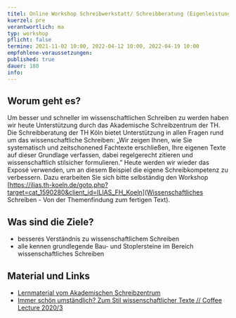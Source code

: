 ```yaml
---
titel: Online Workshop Schreibwerkstatt/ Schreibberatung (Eigenleistung)
kuerzel: pre
verantwortlich: ma
typ: workshop
pflicht: false
termine: 2021-11-02 10:00, 2022-04-12 10:00, 2022-04-19 10:00
empfohlene-voraussetzungen: 
published: true
dauer: 180
info: 
---
```



## Worum geht es?


Um besser und schneller im wissenschaftlichen Schreiben zu werden haben wir heute Unterstützung durch das Akademische Schreibzentrum der TH. Die Schreibberatung der TH Köln bietet Unterstützung in allen Fragen rund um das wissenschaftliche Schreiben: „Wir zeigen Ihnen, wie Sie systematisch und zeitschonened Fachtexte erschließen, Ihre eigenen Texte auf dieser Grundlage verfassen, dabei regelgerecht zitieren und wissenschaftlich stilsicher formulieren.” Heute werden wir wieder das Exposé verwenden, um an diesem Beispiel die eigene Schreibkompetenz zu verbessern.
Dazu erarbeiten Sie sich bitte selbständig den Workshop [https://ilias.th-koeln.de/goto.php?target=cat_1590280&client_id=ILIAS_FH_Koeln](Wissenschaftliches Schreiben - Von der Themenfindung zum fertigen Text).
## Was sind die Ziele?

- besseres Verständnis zu wissenschaftlichem Schreiben
- alle kennen grundlegende Bau- und Stoplersteine im Bereich wissenschaftliches Schreiben 


## Material und Links
- [Lernmaterial vom Akademischen Schreibzentrum](https://ilias.th-koeln.de/goto.php?target=cat_1248642&client_id=ILIAS_FH_Koeln)
- [Immer schön umständlich? Zum Stil wissenschaftlicher Texte // Coffee Lecture 2020/3](https://www.youtube.com/watch?v=HDda0tO6Zpw)

